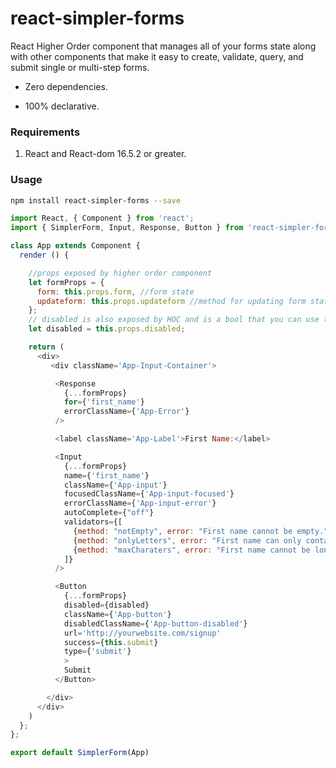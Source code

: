 # react-simpler-forms
React Higher Order component that manages all of your forms state along with other components that make it easy to create, validate, query, and submit single or multi-step forms.

* Zero dependencies.

* 100% declarative.

### Requirements
1. React and React-dom 16.5.2 or greater.

### Usage

```bash
npm install react-simpler-forms --save
```

```js
import React, { Component } from 'react';
import { SimplerForm, Input, Response, Button } from 'react-simpler-forms';

class App extends Component {
  render () {

    //props exposed by higher order component
    let formProps = {
      form: this.props.form, //form state
      updateform: this.props.updateform //method for updating form state
    };
    // disabled is also exposed by HOC and is a bool that you can use to disable the submit button.
    let disabled = this.props.disabled;

    return (
      <div>
         <div className='App-Input-Container'>

          <Response
            {...formProps}
            for={'first_name'}
            errorClassName={'App-Error'}
          />

          <label className='App-Label'>First Name:</label>

          <Input
            {...formProps}
            name={'first_name'}
            className={'App-input'}
            focusedClassName={'App-input-focused'}
            errorClassName={'App-input-error'}
            autoComplete={"off"}
            validators={[
              {method: "notEmpty", error: "First name cannot be empty."},
              {method: "onlyLetters", error: "First name can only contain letters."},
              {method: "maxCharaters", error: "First name cannot be longer than 35 characters."}
            ]}
          />

          <Button
            {...formProps}
            disabled={disabled}
            className={'App-button'}
            disabledClassName={'App-button-disabled'}
            url='http://yourwebsite.com/signup'
            success={this.submit}
            type={'submit'}
            >
            Submit
          </Button>

        </div>
      </div>
    ) 
  };
};

export default SimplerForm(App)
```